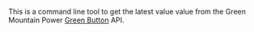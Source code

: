 This is a command line tool to get the latest value value from the Green Mountain Power [Green Button](http://www.greenbuttondata.org/) API.
